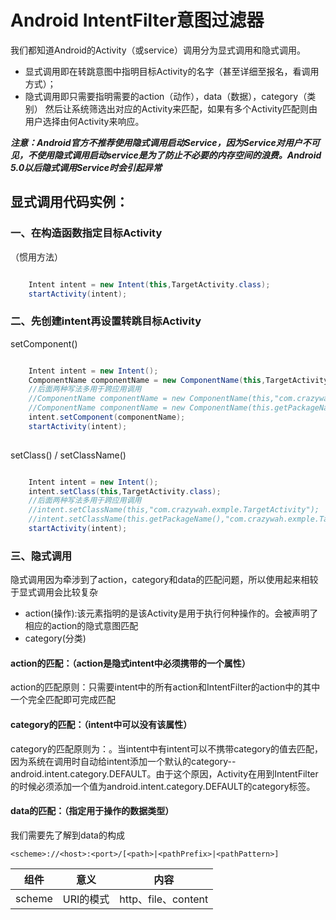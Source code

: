 # Android IntentFilter意图过滤器
我们都知道Android的Activity（或service）调用分为显式调用和隐式调用。
* 显式调用即在转跳意图中指明目标Activity的名字（甚至详细至报名，看调用方式）；
* 隐式调用即只需要指明需要的action（动作），data（数据），category（类别） 然后让系统筛选出对应的Activity来匹配，如果有多个Activity匹配则由用户选择由何Activity来响应。

***注意：Android官方不推荐使用隐式调用启动Service，因为Service对用户不可见，不使用隐式调用启动service是为了防止不必要的内存空间的浪费。Android 5.0以后隐式调用Service时会引起异常***
## 显式调用代码实例：
### 一、在构造函数指定目标Activity
（惯用方法）
```java

    Intent intent = new Intent(this,TargetActivity.class);
    startActivity(intent);

```
### 二、先创建intent再设置转跳目标Activity
setComponent()
```java

    Intent intent = new Intent();
    ComponentName componentName = new ComponentName(this,TargetActivity.class);
    //后面两种写法多用于跨应用调用
    //ComponentName componentName = new ComponentName(this,"com.crazywah.exmple.TargetActivity");
    //ComponentName componentName = new ComponentName(this.getPackageName(),"com.crazywah.exmple.TargetActivity");
    intent.setComponent(componentName);
    startActivity(intent);
    
```
setClass() / setClassName()

```java

    Intent intent = new Intent();
    intent.setClass(this,TargetActivity.class);
    //后面两种写法多用于跨应用调用
    //intent.setClassName(this,"com.crazywah.exmple.TargetActivity");
    //intent.setClassName(this.getPackageName(),"com.crazywah.exmple.TargetActivity");
    startActivity(intent);

```
### 三、隐式调用
隐式调用因为牵涉到了action，category和data的匹配问题，所以使用起来相较于显式调用会比较复杂
* action(操作):该元素指明的是该Activity是用于执行何种操作的。会被声明了相应的action的隐式意图匹配
* category(分类)

#### action的匹配：（action是隐式intent中必须携带的一个属性）
action的匹配原则：只需要intent中的所有action和IntentFilter的action中的其中一个完全匹配即可完成匹配
#### category的匹配：（intent中可以没有该属性）
category的匹配原则为：。当intent中有intent可以不携带category的值去匹配，因为系统在调用时自动给intent添加一个默认的category--android.intent.category.DEFAULT。由于这个原因，Activity在用到IntentFilter的时候必须添加一个值为android.intent.category.DEFAULT的category标签。
#### data的匹配：（指定用于操作的数据类型）
我们需要先了解到data的构成
```
<scheme>://<host>:<port>/[<path>|<pathPrefix>|<pathPattern>]
```

组件 | 意义 | 内容
--- | --- | ---
scheme|URI的模式|http、file、content

